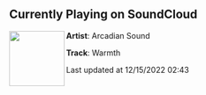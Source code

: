 ## Currently Playing on SoundCloud

[<img align="left" width="100" src="https://i1.sndcdn.com/artworks-pyFwEnbprSPKPnM1-sMDCqQ-t500x500.jpg">](https://soundcloud.com/arcadian_sound/warmth)

**Artist**: Arcadian Sound 

**Track**: Warmth

Last updated at 12/15/2022 02:43
